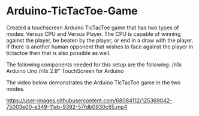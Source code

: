 # Arduino-TicTacToe-Game

Created a touchscreen Arduino TicTacToe game that has two types of modes: Versus CPU and Versus Player. The CPU is capable of winning against the player, be beaten by the player, or end in a draw with the player. If there is another human opponent that wishes to face against the player in tictactoe then that is also possible as well. 

The following components needed for this setup are the following:
/n1x Arduino Uno
/n1x 2.8" TouchScreen for Arduino

The video below demonstrates the Arduino TicTacToe game in the two modes.

https://user-images.githubusercontent.com/68084112/125369042-75003e00-e349-11eb-9392-57fdb0930c65.mp4

